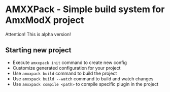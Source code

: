 # AMXXPack - Simple build system for AmxModX project
Attention! This is alpha version!

## Starting new project
- Execute `amxxpack init` command to create new config
- Customize generated configuration for your project
- Use `amxxpack build` command to build the project
- Use `amxxpack build --watch` command to build and watch changes
- Use `amxxpack compile <path>` to compile specific plugin in the project
